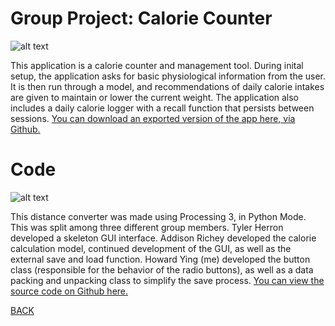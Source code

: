 # Group Project: Calorie Counter
![alt text](https://howardying.github.io/Programming1Portfolio/Images/calorieCounter1.png)

This application is a calorie counter and management tool. During inital setup, the application asks for basic physiological information from the user. It is then run through a model, and recommendations of daily calorie intakes are given to maintain or lower the current weight. The application also includes a daily calorie logger with a recall function that persists between sessions.
[You can download an exported version of the app here, via Github.](https://www.google.com)

# Code
![alt text](https://howardying.github.io/Programming1Portfolio/Images/calorieCounter2.png)

This distance converter was made using Processing 3, in Python Mode. This was split among three different group members.  Tyler Herron developed a skeleton GUI interface. Addison Richey developed the calorie calculation model, continued development of the GUI, as well as the external save and load function. Howard Ying (me) developed the button class (responsible for the behavior of the radio buttons), as well as a data packing and unpacking class to simplify the save process.
[You can view the source code on Github here.](https://www.google.com)

[BACK](https://howardying.github.io/Programming1Portfolio/ "Back to Home")

